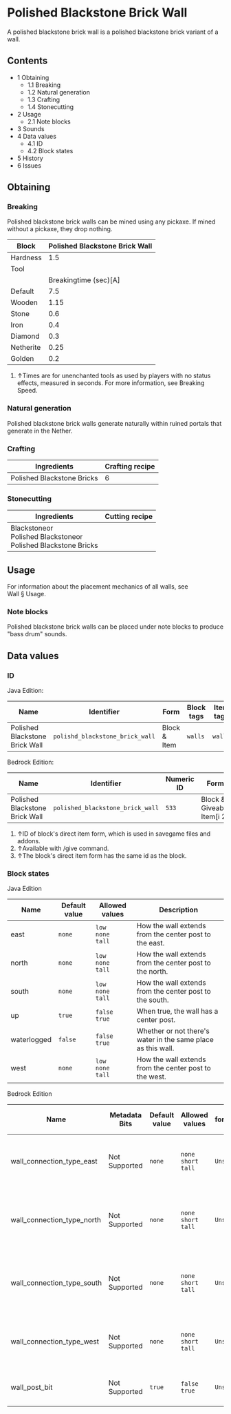 # Polished Blackstone Brick Wall
A polished blackstone brick wall is a polished blackstone brick variant of a wall.

## Contents
- 1 Obtaining
	- 1.1 Breaking
	- 1.2 Natural generation
	- 1.3 Crafting
	- 1.4 Stonecutting
- 2 Usage
	- 2.1 Note blocks
- 3 Sounds
- 4 Data values
	- 4.1 ID
	- 4.2 Block states
- 5 History
- 6 Issues

## Obtaining
### Breaking
Polished blackstone brick walls can be mined using any pickaxe. If mined without a pickaxe, they drop nothing.

| Block     | Polished Blackstone Brick Wall |
|-----------|--------------------------------|
| Hardness  | 1.5                            |
| Tool      |                                |
|           | Breakingtime (sec)[A]          |
| Default   | 7.5                            |
| Wooden    | 1.15                           |
| Stone     | 0.6                            |
| Iron      | 0.4                            |
| Diamond   | 0.3                            |
| Netherite | 0.25                           |
| Golden    | 0.2                            |

1. ↑Times are for unenchanted tools as used by players with no status effects, measured in seconds. For more information, see Breaking Speed.

### Natural generation
Polished blackstone brick walls generate naturally within ruined portals that generate in the Nether.

### Crafting
| Ingredients                | Crafting recipe |
|----------------------------|-----------------|
| Polished Blackstone Bricks | 6               |

### Stonecutting
| Ingredients                                                           | Cutting recipe |
|-----------------------------------------------------------------------|----------------|
| Blackstoneor<br/>Polished Blackstoneor<br/>Polished Blackstone Bricks |                |

## Usage
For information about the placement mechanics of all walls, see Wall § Usage.

### Note blocks
Polished blackstone brick walls can be placed under note blocks to produce "bass drum" sounds.

## Data values
### ID
Java Edition:

| Name                           | Identifier                      | Form         | Block tags | Item tags | Translation key                                 |
|--------------------------------|---------------------------------|--------------|------------|-----------|-------------------------------------------------|
| Polished Blackstone Brick Wall | `polishd_blackstone_brick_wall` | Block & Item | `walls`    | `walls`   | `block.minecraft.polishd_blackstone_brick_wall` |

Bedrock Edition:

| Name                           | Identifier                       | Numeric ID | Form                       | Item ID[i 1]   | Translation key                            |
|--------------------------------|----------------------------------|------------|----------------------------|----------------|--------------------------------------------|
| Polished Blackstone Brick Wall | `polished_blackstone_brick_wall` | `533`      | Block & Giveable Item[i 2] | Identical[i 3] | `tile.polished_blackstone_brick_wall.name` |

1. ↑ID of block's direct item form, which is used in savegame files and addons.
2. ↑Available with /give command.
3. ↑The block's direct item form has the same id as the block.

### Block states
Java Edition

| Name        | Default value | Allowed values              | Description                                                  |
|-------------|---------------|-----------------------------|--------------------------------------------------------------|
| east        | `none`        | `low`<br/>`none`<br/>`tall` | How the wall extends from the center post to the east.       |
| north       | `none`        | `low`<br/>`none`<br/>`tall` | How the wall extends from the center post to the north.      |
| south       | `none`        | `low`<br/>`none`<br/>`tall` | How the wall extends from the center post to the south.      |
| up          | `true`        | `false`<br/>`true`          | When true, the wall has a center post.                       |
| waterlogged | `false`       | `false`<br/>`true`          | Whether or not there's water in the same place as this wall. |
| west        | `none`        | `low`<br/>`none`<br/>`tall` | How the wall extends from the center post to the west.       |

Bedrock Edition

| Name                       | Metadata Bits | Default value | Allowed values                | Values forMetadata Bits | Description                                             |
|----------------------------|---------------|---------------|-------------------------------|-------------------------|---------------------------------------------------------|
| wall_connection_type_east  | Not Supported | `none`        | `none`<br/>`short`<br/>`tall` | `Unsupported`           | How the wall extends from the center post to the east.  |
| wall_connection_type_north | Not Supported | `none`        | `none`<br/>`short`<br/>`tall` | `Unsupported`           | How the wall extends from the center post to the north. |
| wall_connection_type_south | Not Supported | `none`        | `none`<br/>`short`<br/>`tall` | `Unsupported`           | How the wall extends from the center post to the south. |
| wall_connection_type_west  | Not Supported | `none`        | `none`<br/>`short`<br/>`tall` | `Unsupported`           | How the wall extends from the center post to the west.  |
| wall_post_bit              | Not Supported | `true`        | `false`<br/>`true`            | `Unsupported`           | Whether or not the wall has a center post.              |




